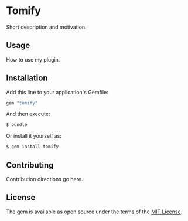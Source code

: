 # Tomify
Short description and motivation.

## Usage
How to use my plugin.

## Installation
Add this line to your application's Gemfile:

```ruby
gem "tomify"
```

And then execute:
```bash
$ bundle
```

Or install it yourself as:
```bash
$ gem install tomify
```

## Contributing
Contribution directions go here.

## License
The gem is available as open source under the terms of the [MIT License](http://opensource.org/licenses/MIT).
